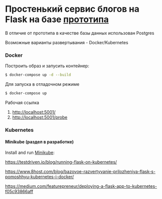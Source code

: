 # Простенький сервис блогов на Flask на базе [прототипа](https://www.digitalocean.com/community/tutorials/how-to-make-a-web-application-using-flask-in-python-3-ru)

В отличие от прототипа в качестве базы данных использован Postgres

Возможные варианты развертывания - Docker/Kubernetes

### Docker

Построить образ и запусить контейнер:
```sh
$ docker-compose up -d --build
```
Для запуска в отладочном режиме
```sh
$ docker-compose up
```

Рабочая ссылка

1. [http://localhost:5001/](http://localhost:5001/)
2. [http://localhost:5001/probe](http://localhost:5001/probe)

### Kubernetes

#### Minikube (раздел в разработке)

Install and run [Minikube](https://kubernetes.io/docs/setup/minikube/):

https://testdriven.io/blog/running-flask-on-kubernetes/

https://www.8host.com/blog/bazovoe-razvertyvanie-prilozheniya-flask-s-pomoshhyu-kubernetes-i-docker/

https://medium.com/featurepreneur/deploying-a-flask-app-to-kubernetes-f05c93866aff
